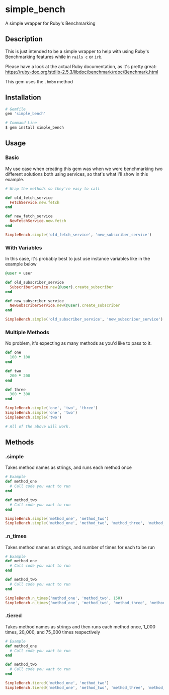 # simple_bench
A simple wrapper for Ruby's Benchmarking

## Description
This is just intended to be a simple wrapper to help with using Ruby's Benchmarking features while in `rails c` or `irb`.

Please have a look at the actual Ruby documentation, as it's pretty great:
https://ruby-doc.org/stdlib-2.5.3/libdoc/benchmark/rdoc/Benchmark.html

This gem uses the `.bmbm` method

## Installation

```ruby
# Gemfile
gem 'simple_bench'

# Command Line
$ gem install simple_bench
```

## Usage

### Basic

My use case when creating this gem was when we were benchmarking two different solutions both using services, so that's what I'll show in this example.

```ruby
# Wrap the methods so they're easy to call

def old_fetch_service
  FetchService.new.fetch
end

def new_fetch_service
  NewFetchService.new.fetch
end

SimpleBench.simple('old_fetch_service', 'new_subscriber_service')
```

### With Variables

In this case, it's probably best to just use instance variables like in the example below

```ruby
@user = user

def old_subscriber_service
  SubscriberService.new(@user).create_subscriber
end

def new_subscriber_service
  NewSubscriberService.new(@user).create_subscriber
end

SimpleBench.simple('old_subscriber_service', 'new_subscriber_service')
```

### Multiple Methods

No problem, it's expecting as many methods as you'd like to pass to it.

```ruby
def one
  100 * 100
end

def two
  200 * 200
end

def three
  300 * 300
end

SimpleBench.simple('one', 'two', 'three')
SimpleBench.simple('one', 'two')
SimpleBench.simple('two')

# All of the above will work.
```

## Methods

### .simple

Takes method names as strings, and runs each method once

```ruby
# Example
def method_one
  # Call code you want to run
end

def method_two
  # Call code you want to run
end

SimpleBench.simple('method_one', 'method_two')
SimpleBench.simple('method_one', 'method_two', 'method_three', 'method_four')
```

### .n_times

Takes method names as strings, and number of times for each to be run

```ruby
# Example
def method_one
  # Call code you want to run
end

def method_two
  # Call code you want to run
end

SimpleBench.n_times('method_one', 'method_two', 150)
SimpleBench.n_times('method_one', 'method_two', 'method_three', 'method_four', 150)
```

### .tiered

Takes method names as strings and then runs each method once, 1_000 times, 20_000, and 75_000 times respectively

```ruby
# Example
def method_one
  # Call code you want to run
end

def method_two
  # Call code you want to run
end

SimpleBench.tiered('method_one', 'method_two')
SimpleBench.tiered('method_one', 'method_two', 'method_three', 'method_four')
```
